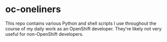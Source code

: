 # oc-oneliners

This repo contains various Python and shell scripts I use throughout the course
of my daily work as an OpenShift developer. They're likely not very useful for
non-OpenShift developers.
